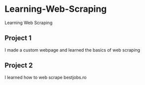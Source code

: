 # Learning-Web-Scraping
Learning Web Scraping

## Project 1
 
 I made a custom webpage and learned the basics of web scraping

## Project 2

I learned how to web scrape bestjobs.ro
